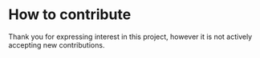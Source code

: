 # How to contribute
Thank you for expressing interest in this project, however it is not actively accepting new contributions.